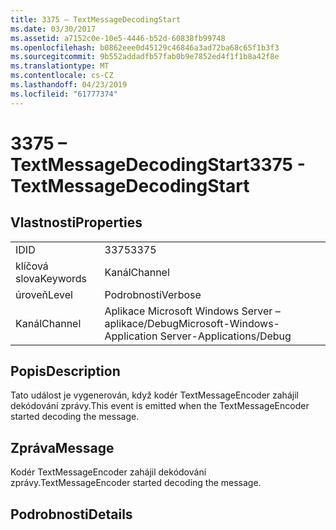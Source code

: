 ```yaml
---
title: 3375 – TextMessageDecodingStart
ms.date: 03/30/2017
ms.assetid: a7152c0e-10e5-4446-b52d-60838fb99748
ms.openlocfilehash: b0862eee0d45129c46846a3ad72ba68c65f1b3f3
ms.sourcegitcommit: 9b552addadfb57fab0b9e7852ed4f1f1b8a42f8e
ms.translationtype: MT
ms.contentlocale: cs-CZ
ms.lasthandoff: 04/23/2019
ms.locfileid: "61777374"
---
```

# <a name="3375---textmessagedecodingstart"></a><span data-ttu-id="48678-102">3375 – TextMessageDecodingStart</span><span class="sxs-lookup"><span data-stu-id="48678-102">3375 - TextMessageDecodingStart</span></span>
## <a name="properties"></a><span data-ttu-id="48678-103">Vlastnosti</span><span class="sxs-lookup"><span data-stu-id="48678-103">Properties</span></span>  
  
|||  
|-|-|  
|<span data-ttu-id="48678-104">ID</span><span class="sxs-lookup"><span data-stu-id="48678-104">ID</span></span>|<span data-ttu-id="48678-105">3375</span><span class="sxs-lookup"><span data-stu-id="48678-105">3375</span></span>|  
|<span data-ttu-id="48678-106">klíčová slova</span><span class="sxs-lookup"><span data-stu-id="48678-106">Keywords</span></span>|<span data-ttu-id="48678-107">Kanál</span><span class="sxs-lookup"><span data-stu-id="48678-107">Channel</span></span>|  
|<span data-ttu-id="48678-108">úroveň</span><span class="sxs-lookup"><span data-stu-id="48678-108">Level</span></span>|<span data-ttu-id="48678-109">Podrobnosti</span><span class="sxs-lookup"><span data-stu-id="48678-109">Verbose</span></span>|  
|<span data-ttu-id="48678-110">Kanál</span><span class="sxs-lookup"><span data-stu-id="48678-110">Channel</span></span>|<span data-ttu-id="48678-111">Aplikace Microsoft Windows Server – aplikace/Debug</span><span class="sxs-lookup"><span data-stu-id="48678-111">Microsoft-Windows-Application Server-Applications/Debug</span></span>|  
  
## <a name="description"></a><span data-ttu-id="48678-112">Popis</span><span class="sxs-lookup"><span data-stu-id="48678-112">Description</span></span>  
 <span data-ttu-id="48678-113">Tato událost je vygenerován, když kodér TextMessageEncoder zahájil dekódování zprávy.</span><span class="sxs-lookup"><span data-stu-id="48678-113">This event is emitted when the TextMessageEncoder started decoding the message.</span></span>  
  
## <a name="message"></a><span data-ttu-id="48678-114">Zpráva</span><span class="sxs-lookup"><span data-stu-id="48678-114">Message</span></span>  
 <span data-ttu-id="48678-115">Kodér TextMessageEncoder zahájil dekódování zprávy.</span><span class="sxs-lookup"><span data-stu-id="48678-115">TextMessageEncoder started decoding the message.</span></span>  
  
## <a name="details"></a><span data-ttu-id="48678-116">Podrobnosti</span><span class="sxs-lookup"><span data-stu-id="48678-116">Details</span></span>
